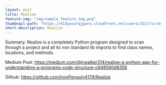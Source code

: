 ```yaml
---
layout: post
title: Realize
feature-img: "img/sample_feature_img.png"
thumbnail-path: "https://d13yacurqjgara.cloudfront.net/users/3217/screenshots/2030966/blocjams_1x.png"
short-description: Realize
---
```

Summary:
Realize is a completely Python program designed to scan through a project and all its non standard lib imports to find class names, locations, and methods.

Medium Post:
https://medium.com/@jrwalker314/realize-a-python-app-for-understanding-a-programs-code-structure-c648580d8358

Github:
https://github.com/IronPenguin4179/Realize